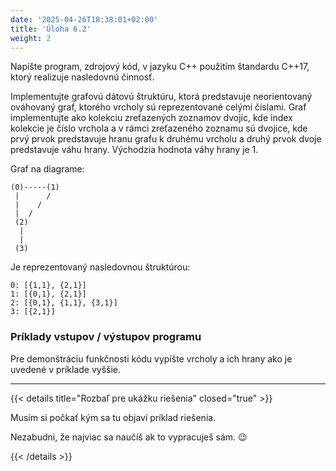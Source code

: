 ```yaml
---
date: '2025-04-26T18:38:01+02:00'
title: 'Úloha 6.2'
weight: 2
---
```


Napíšte program, zdrojový kód, v jazyku C++ použitím štandardu C++17, ktorý realizuje nasledovnú činnosť.

Implementujte grafovú dátovú štruktúru, ktorá predstavuje neorientovaný ováhovaný graf, ktorého vrcholy sú
reprezentované celými číslami. Graf implementujte ako kolekciu zreťazených zoznamov dvojíc,
kde index kolekcie je číslo vrchola a v rámci zreťazeného zoznamu sú dvojice, kde prvý prvok predstavuje hranu grafu k
druhému vrcholu a druhý prvok dvoje predstavuje váhu hrany. Východzia hodnota váhy hrany je 1.

Graf na diagrame:

```text
(0)-----(1)
 |      /
 |    /
 |  /
 (2)
  |
  |
 (3)
```

Je reprezentovaný nasledovnou štruktúrou:

```text
0: [{1,1}, {2,1}]
1: [{0,1}, {2,1}]
2: [{0,1}, {1,1}, {3,1}]
3: [{2,1}]
```

### Príklady vstupov / výstupov programu

Pre demonštráciu funkčnosti kódu vypíšte vrcholy a ich hrany ako je uvedené v príklade vyššie.

---

{{< details title="Rozbaľ pre ukážku riešenia" closed="true" >}}

Musím si počkať kým sa tu objaví príklad riešenia.

Nezabudni, že najviac sa naučíš ak to vypracuješ sám. 😉

{{< /details >}}
